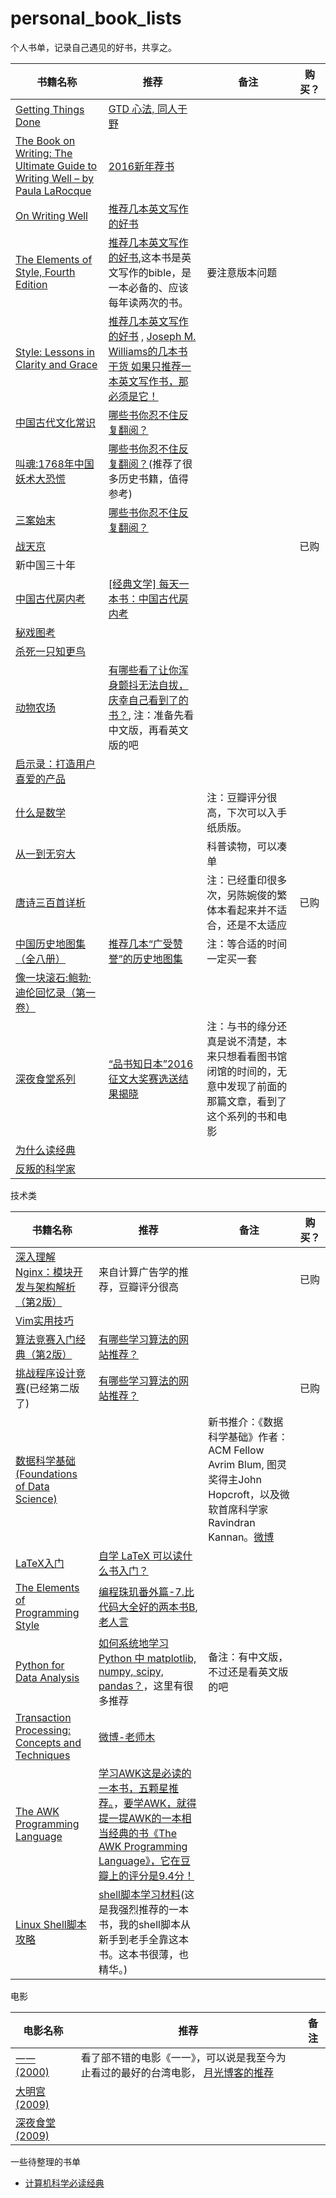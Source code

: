 # personal_book_lists
个人书单，记录自己遇见的好书，共享之。

书籍名称 | 推荐 | 备注 | 购买？|
--- | --- | --- | --- 
[Getting Things Done](https://book.douban.com/subject/1316569/) | [GTD 心法, 同人于野](https://book.douban.com/review/1930909/) | 
[The Book on Writing: The Ultimate Guide to Writing Well – by Paula LaRocque](http://www.geekonomics10000.com/934) | [2016新年荐书](http://www.geekonomics10000.com/934) |
[On Writing Well](https://book.douban.com/subject/4740002/) | [推荐几本英文写作的好书](http://www.claudxiao.net/2011/07/books_on_writing/) |
[The Elements of Style, Fourth Edition](https://book.douban.com/subject/1433835/) | [推荐几本英文写作的好书](http://www.claudxiao.net/2011/07/books_on_writing/),这本书是英文写作的bible，是一本必备的、应该每年读两次的书。 | 要注意版本问题
[Style: Lessons in Clarity and Grace](https://book.douban.com/subject/4107521/) | [推荐几本英文写作的好书](http://www.claudxiao.net/2011/07/books_on_writing/) , [Joseph M. Williams的几本书](http://www.360doc.com/content/09/0607/12/3630_3800668.shtml) [干货 如果只推荐一本英文写作书，那必须是它！](http://mp.weixin.qq.com/s?__biz=MzAwMjM3MTc5OA==&mid=401553153&idx=1&sn=3e9cb5b1c5c2bccec5c1f5df9e37acad&scene=21#wechat_redirect)|
[中国古代文化常识](https://book.douban.com/subject/2747765/) | [哪些书你忍不住反复翻阅？](https://www.zhihu.com/question/40328549/answer/121739687) |
[叫魂:1768年中国妖术大恐慌](https://book.douban.com/subject/1269182/) | [哪些书你忍不住反复翻阅？](https://www.zhihu.com/question/40328549/answer/87031941)(推荐了很多历史书籍，值得参考) |
[三案始末](https://book.douban.com/subject/25760457/) | [哪些书你忍不住反复翻阅？](https://www.zhihu.com/question/40328549/answer/87031941) |
[战天京](https://book.douban.com/subject/1027725/) |  |  | 已购
新中国三十年 |  |
[中国古代房内考](https://book.douban.com/subject/1069138/) | [[经典文学] 每天一本书：中国古代房内考](http://bbs.feng.com/forum.php?mod=viewthread&tid=8324606) |
[秘戏图考](https://book.douban.com/subject/1010010/) |  |
[杀死一只知更鸟](https://book.douban.com/subject/6781808/) |  |
[动物农场](https://book.douban.com/subject/2035179/) | [有哪些看了让你浑身颤抖无法自拔，庆幸自己看到了的书？](https://www.zhihu.com/question/39474276/answer/82941687), 注：准备先看中文版，再看英文版的吧 | 
[启示录：打造用户喜爱的产品](https://book.douban.com/subject/5914587/) |  |
[什么是数学](https://book.douban.com/subject/1320282/) |  | 注：豆瓣评分很高，下次可以入手纸质版。
[从一到无穷大](https://book.douban.com/subject/1102715/) |  | 科普读物，可以凑单
[唐诗三百首详析](https://book.douban.com/subject/1274790/) |  | 注：已经重印很多次，另陈婉俊的繁体本看起来并不适合，还是不太适应 | 已购
[中国历史地图集（全八册）](https://book.douban.com/subject/1055304/) | [推荐几本“广受赞誉”的历史地图集](http://www.guokr.com/blog/220601/) | 注：等合适的时间一定买一套
[像一块滚石:鲍勃·迪伦回忆录（第一卷）](https://book.douban.com/subject/1448761/) |  |  |
[深夜食堂系列](https://book.douban.com/series/16200) | [“品书知日本”2016征文大奖赛选送结果揭晓](http://mp.weixin.qq.com/s?__biz=MzAwOTIyNTQ4MQ==&mid=2654466028&idx=1&sn=903574f8c6a86483261425c25410f326&chksm=80a19b8ab7d6129cfb2d7bb385b1ee5e48bb772b47a79f85e695185d986db31f9b5e006a3b1f#rd) | 注：与书的缘分还真是说不清楚，本来只想看看图书馆闭馆的时间的，无意中发现了前面的那篇文章，看到了这个系列的书和电影 |  
[为什么读经典](https://book.douban.com/subject/1868698/) |  |  |
[反叛的科学家](https://book.douban.com/subject/24720345/) |  |  |

技术类

书籍名称 | 推荐 | 备注 | 购买？
--- | --- | --- | --- 
[深入理解Nginx：模块开发与架构解析（第2版）](https://book.douban.com/subject/26745255/) | 来自计算广告学的推荐，豆瓣评分很高 |  | 已购
[Vim实用技巧](https://book.douban.com/subject/25869486/) |  |
[算法竞赛入门经典（第2版）](https://book.douban.com/subject/25902102/) | [有哪些学习算法的网站推荐？](https://www.zhihu.com/question/20368410/answer/60180633) |
[挑战程序设计竞赛](https://book.douban.com/subject/24749842/)(已经第二版了) | [有哪些学习算法的网站推荐？](https://www.zhihu.com/question/20368410/answer/60180633) |  | 已购
[数据科学基础(Foundations of Data Science)](https://www.cs.cornell.edu/jeh/book2016June9.pdf) |  | 新书推介：《数据科学基础》作者：ACM Fellow Avrim Blum, 图灵奖得主John Hopcroft，以及微软首席科学家Ravindran Kannan。[微博](http://weibo.com/1657470871/EbJ02Effi?type=comment#_rnd1475831904869)
[LaTeX入门](https://book.douban.com/subject/24703731/) | [自学 LaTeX 可以读什么书入门？](https://www.zhihu.com/question/26645810) |  |
[The Elements of Programming Style](https://book.douban.com/subject/1470267/) | [编程珠玑番外篇-7.比代码大全好的两本书B](http://blog.youxu.info/2008/11/23/the-elements-of-programming-styl/), [老人言](http://blog.codingnow.com/2009/07/the_elements_of_programming_style.html) |  |
[Python for Data Analysis](https://book.douban.com/subject/10760444/) | [如何系统地学习Python 中 matplotlib, numpy, scipy, pandas？](https://www.zhihu.com/question/37180159)，这里有很多推荐 | 备注：有中文版，不过还是看英文版的吧 |
[Transaction Processing: Concepts and Techniques](https://book.douban.com/subject/2586390/) | [微博-老师木](http://weibo.com/1991303247/EcVv5v9xD?ref=home&rid=3_0_8_2676191244541736315&type=comment) |
[The AWK Programming Language](https://book.douban.com/subject/1876898/) | [学习AWK这是必读的一本书，五颗星推荐。](http://mingxinglai.com/cn/2013/12/material-of-shell/)，[要学AWK，就得提一提AWK的一本相当经典的书《The AWK Programming Language》，它在豆瓣上的评分是9.4分！](http://coolshell.cn/articles/9070.html) |
[Linux Shell脚本攻略](https://book.douban.com/subject/6889456/) | [shell脚本学习材料](http://mingxinglai.com/cn/2013/12/material-of-shell/)(这是我强烈推荐的一本书，我的shell脚本从新手到老手全靠这本书。这本书很薄，也精华。) |



电影

电影名称 | 推荐 | 备注
--- | --- | --- 
[一一 (2000)](https://movie.douban.com/subject/1292434/) | 看了部不错的电影《一一》，可以说是我至今为止看过的最好的台湾电影， [月光博客的推荐](https://twitter.com/williamlong/status/784567058344316932)
[大明宫 (2009)](https://movie.douban.com/subject/5356803/) |  | 
[深夜食堂 (2009)](https://movie.douban.com/subject/3991933/) |  |

一些待整理的书单

- [计算机科学必读经典](http://blog.youxu.info/2008/04/09/classics-in-cs/)


